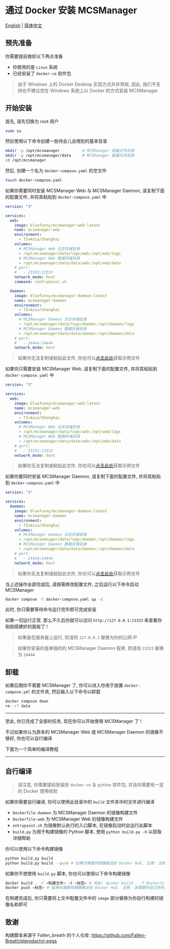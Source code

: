 # 通过 Docker 安装 MCSManager

[English](README.md) | [简体中文](./README_cn.md)

## 预先准备

你需要提前做好以下两点准备

- 你使用的是 `Linux` 系统
- 已经安装了 `docker-ce` 软件包

> 由于 Windows 上的 Docker Desktop 实现方式并非常规, 因此, 我们不支持也不建议您在 Windows 系统上以 Docker 的方式安装 MCSManager

## 开始安装

首先, 请先切换为 root 用户

```bash
sudo su
```

然后使用以下命令创建一些待会儿会用到的基本目录

```bash
mkdir -p /opt/mcsmanager          # MCSManager 容器文件目录
mkdir -p /opt/mcsmanager/data     # MCSManager 数据文件目录
cd /opt/mcsmanager
```

然后, 创建一个名为 `docker-compose.yaml` 的空文件

```bash
touch docker-compose.yaml
```

如果你需要同时安装 MCSManager Web 与 MCSManager Daemon, 请复制下面的配置文件, 并将其粘贴到 `docker-compose.yaml` 中

```yaml
version: "3"

services:
  web:
    image: bluefunny/mcsmanager-web:latest
    name: mcsmanager-web
    environment:
      - TZ=Asia/Shanghai
    volumes:
      # MCSManager Web 日志存储目录
      - /opt/mcsmanager/data/logs/web:/opt/web/logs
      # MCSManager Web 数据存储目录
      - /opt/mcsmanager/data/data/web:/opt/web/data
    # port:
    #   - 23333:23333 
    network_mode: host
    command: /entrypoint.sh

  daemon:
    image: bluefunny/mcsmanager-daemon:latest
    name: mcsmanager-daemon
    environment:
      - TZ=Asia/Shanghai
    volumes:
      # MCSManager Daemon 日志存储目录
      - /opt/mcsmanager/data/logs/daemon:/opt/daemon/logs
      # MCSManager Daemon 数据存储目录
      - /opt/mcsmanager/data/data/daemon:/opt/daemon/data
    # port:
    #   - 24444:24444
    network_mode: host
```

> 如果你无法复制或粘贴此文件, 你也可以[点击此处](../examples/cn/full.yaml)获取示例文件

如果你只需要安装 MCSManager Web, 请复制下面的配置文件, 并将其粘贴到 `docker-compose.yaml` 中

```yaml
version: "3"

services:
  web:
    image: bluefunny/mcsmanager-web:latest
    name: mcsmanager-web
    environment:
      - TZ=Asia/Shanghai
    volumes:
      # MCSManager Web 日志存储目录
      - /opt/mcsmanager/data/logs/web:/opt/web/logs
      # MCSManager Web 数据存储目录
      - /opt/mcsmanager/data/data/web:/opt/web/data
    # port:
    #   - 23333:23333 
    network_mode: host
```

> 如果你无法复制或粘贴此文件, 你也可以[点击此处](../examples/cn/web.yaml)获取示例文件

如果你要同时安装 MCSManager Daemon, 请复制下面的配置文件, 并将其粘贴到 `docker-compose.yaml` 中

```yaml
version: "3"

services:
  daemon:
    image: bluefunny/mcsmanager-daemon:latest
    name: mcsmanager-daemon
    environment:
      - TZ=Asia/Shanghai
    volumes:
      # MCSManager Daemon 日志存储目录
      - /opt/mcsmanager/data/logs/daemon:/opt/daemon/logs
      # MCSManager Daemon 数据存储目录
      - /opt/mcsmanager/data/data/daemon:/opt/daemon/data
    # port:
    #   - 24444:24444
    network_mode: host
```

> 如果你无法复制或粘贴此文件, 你也可以[点击此处](../examples/cn/daemon.yaml)获取示例文件

当上述操作全部完成后, 请按需修改配置文件, 之后运行以下命令启动 MCSManager

```bash
docker compose -f docker-compose.yaml up -d
```

此时, 你只需要等待命令运行完毕即可完成安装

如果一切运行正常, 那么不久后你就可以访问 `http://127.0.0.1:23333` 来查看你刚刚搭建好的面板了 !

> 如果是在服务器上运行, 则请将 `127.0.0.1` 替换为你的公网 IP

> 如果你安装的是单独的的 MCSManager Daemon 程序, 则请将 `23333` 替换为 `24444`

## 卸载

如果后期你不需要 MCSManager 了, 你可以进入你用于放置 `docker-compose.yml` 的文件夹, 然后输入以下命令以卸载

```bash
docker compose down
rm -rf data
```

---

至此, 你已完成了全部的任务, 现在你可以开始使用 MCSManager 了 !

不过如果你认为原本的 MCSManager Web 或 MCSManager Daemon 的镜像不够好, 你也可以自行编译

下面为一个简单的编译教程

---

## 自行编译

> 请注意, 你需要提前安装好 `docker-ce` 与 `python` 软件包, 并且你需要有一定的 Docker 使用经验

如果你需要自行编译, 你可以使用此目录中的 `build` 文件夹中的文件进行编译

- `Dockerfile-daemon` 为 MCSManager Daemon 的镜像构建文件
- `Dockerfile-web` 为 MCSManager Web 的镜像构建文件
- `entrypoint.sh` 为镜像默认执行的入口脚本, 在镜像启动时会运行此脚本
- `build.py` 为用于构建镜像的 Python 脚本, 使用 `python build.py -h` 以获取详细帮助

你可以使用以下命令构建镜像

```bash
python build.py build
python build.py build --push # 如果你需要将镜像推送到 Docker Hub, 注意: 这需要你自己预先配置好 Docker Registry
```

如果你不想使用 `build.py` 脚本, 你也可以使用以下命令构建镜像

```bash
docker build . -f <构建文件> -t <标签> # 例如: docker build . -f Dockerfile -t bluefunny/mcsmanager-daemon:9 --build-arg TYPE=daemon --build-arg VERSION=9
docker push <标签> # 如果你需要将镜像推送到 Docker Hub, 注意: 这需要你自己预先配置好 Docker Registry
```

在构建完成后, 你只需要将上文中配置文件中的 `image` 部分替换为你自行构建的镜像名称即可

## 致谢

构建脚本来源于 Fallen_breath 的个人仓库: https://github.com/Fallen-Breath/pterodactyl-eggs